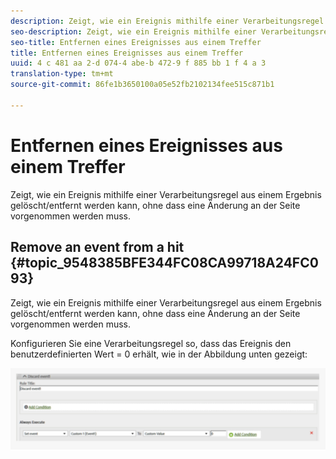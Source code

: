 ```yaml
---
description: Zeigt, wie ein Ereignis mithilfe einer Verarbeitungsregel aus einem Ergebnis gelöscht/entfernt werden kann, ohne dass eine Änderung an der Seite vorgenommen werden muss.
seo-description: Zeigt, wie ein Ereignis mithilfe einer Verarbeitungsregel aus einem Ergebnis gelöscht/entfernt werden kann, ohne dass eine Änderung an der Seite vorgenommen werden muss.
seo-title: Entfernen eines Ereignisses aus einem Treffer
title: Entfernen eines Ereignisses aus einem Treffer
uuid: 4 c 481 aa 2-d 074-4 abe-b 472-9 f 885 bb 1 f 4 a 3
translation-type: tm+mt
source-git-commit: 86fe1b3650100a05e52fb2102134fee515c871b1

---
```



# Entfernen eines Ereignisses aus einem Treffer

Zeigt, wie ein Ereignis mithilfe einer Verarbeitungsregel aus einem Ergebnis gelöscht/entfernt werden kann, ohne dass eine Änderung an der Seite vorgenommen werden muss.

## Remove an event from a hit {#topic_9548385BFE344FC08CA99718A24FC093}

Zeigt, wie ein Ereignis mithilfe einer Verarbeitungsregel aus einem Ergebnis gelöscht/entfernt werden kann, ohne dass eine Änderung an der Seite vorgenommen werden muss.

Konfigurieren Sie eine Verarbeitungsregel so, dass das Ereignis den benutzerdefinierten Wert = 0 erhält, wie in der Abbildung unten gezeigt:

![](assets/remove_event.png)

